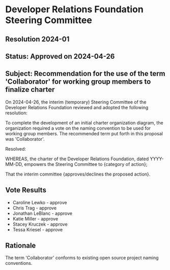 # Developer Relations Foundation Steering Committee

## Resolution 2024-01

## Status: Approved on 2024-04-26

## Subject: Recommendation for the use of the term 'Collaborator' for working group members to finalize charter

On 2024-04-26, the interim (temporary) Steering Committee of the Developer Relations Foundation reviewed and adopted the
following resolution:

To complete the development of an initial charter organization diagram, the organization required a vote on the
naming convention to be used for working group members. The recommended term put forth in this proposal was
'Collaborator'.

Resolved:

WHEREAS, the charter of the Developer Relations Foundation, dated YYYY-MM-DD, empowers the Steering
Committee to {category of action};

That the interim committee {approves/declines the proposed action}.

## Vote Results

- Caroline Lewko - approve
- Chris Trag - approve
- Jonathan LeBlanc - approve
- Katie Miller - approve
- Stacey Kruczek - approve
- Tessa Kriesel - approve

## Rationale

The term 'Collaborator' conforms to existing open source project naming conventions. 

